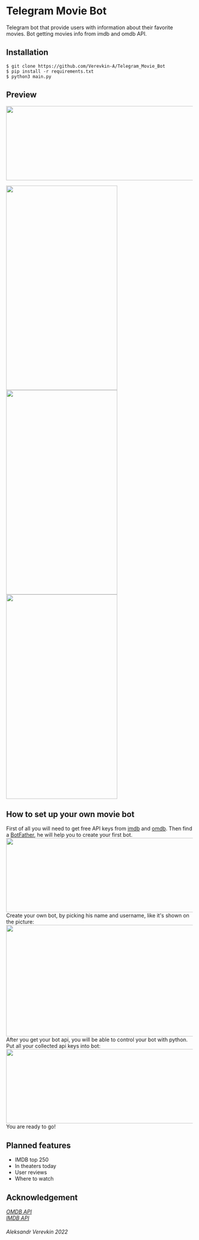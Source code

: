 # Telegram Movie Bot
Telegram bot that provide users with information about their favorite movies.
Bot getting movies info from imdb and omdb API.

## Installation
`$ git clone https://github.com/Verevkin-A/Telegram_Movie_Bot` <br>
`$ pip install -r requirements.txt` <br>
`$ python3 main.py`

## Preview
<img src="https://github.com/Verevkin-A/Telegram_Movie_Bot/blob/main/images/search.jpg" width="600" height="200"/>
  <p class="aligncenter">
<img src="https://github.com/Verevkin-A/Telegram_Movie_Bot/blob/main/images/start.jpg" width="300" height="550"/>
<img src="https://github.com/Verevkin-A/Telegram_Movie_Bot/blob/main/images/movie.png" width="300" height="550"/>
<img src="https://github.com/Verevkin-A/Telegram_Movie_Bot/blob/main/images/commands.png" width="300" height="550"/>
<p/>

## How to set up your own movie bot
First of all you will need to get free API keys from [imdb](https://imdb-api.com/api) and [omdb](http://www.omdbapi.com/).
Then find a [BotFather](https://t.me/botfather), he will help you to create
your first bot. <br>
<img src="https://github.com/Verevkin-A/Telegram_Movie_Bot/blob/main/images/find_bot.png" width="600" height="200"/> <br>
Create your own bot, by picking his name and username, like it's shown on the picture: <br>
<img src="https://github.com/Verevkin-A/Telegram_Movie_Bot/blob/main/images/create_bot.png" width="600" height="300"/> <br>
After you get your bot api, you will be able to control your bot with python.
Put all your collected api keys into bot: <br>
<img src="https://github.com/Verevkin-A/Telegram_Movie_Bot/blob/main/images/keys_bot.png" width="600" height="200"/> <br>
You are ready to go!

## Planned features
- IMDB top 250
- In theaters today
- User reviews
- Where to watch

## Acknowledgement
*[OMDB API](http://www.omdbapi.com/)* <br>
*[IMDB API](https://imdb-api.com/api)*

###### *Aleksandr Verevkin 2022*
